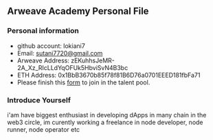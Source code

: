 ## Arweave Academy Personal File

### Personal information

- github account: lokiani7
- Email: sutani7720@gmail.com
- Arweave Address: zEKuhhsJeMR-2A_Xz_RIcLLdYqOFUk5HbviSvN4B3bc
- ETH Address: 0x1BbB3670b85f78f81B6D76a0701EEED181fbFa71
- Please finish this [form](https://docs.google.com/forms/d/e/1FAIpQLSfWA5fIIcBgmRppm3jNz5vmf9Mai_QMVil-2pO4r7YKn_Zhtw/viewform?usp=sf_link) to join in the talent pool.

### Introduce Yourself
 i'am have biggest enthusiast in developing dApps in many chain in the web3 circle, im curently working a freelance in node developer, node runner, node operator etc